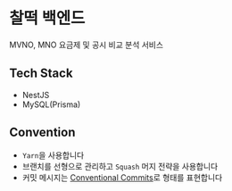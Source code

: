 # 찰떡 백엔드

MVNO, MNO 요금제 및 공시 비교 분석 서비스

## Tech Stack

- NestJS
- MySQL(Prisma)

## Convention

- `Yarn`을 사용합니다
- 브랜치를 선형으로 관리하고 `Squash` 머지 전략을 사용합니다
- 커밋 메시지는 [Conventional Commits](https://www.conventionalcommits.org/en/v1.0.0/)로 형태를 표현합니다

